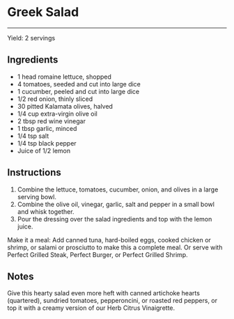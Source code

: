 # Greek Salad
---
Yield: 2 servings

## Ingredients
- 1 head romaine lettuce, shopped
- 4 tomatoes, seeded and cut into large dice
- 1 cucumber, peeled and cut into large dice
- 1/2 red onion, thinly sliced
- 30 pitted Kalamata olives, halved
- 1/4 cup extra-virgin olive oil
- 2 tbsp red wine vinegar
- 1 tbsp garlic, minced
- 1/4 tsp salt
- 1/4 tsp black pepper
- Juice of 1/2 lemon

## Instructions
1. Combine the lettuce, tomatoes, cucumber, onion, and olives in a large serving bowl.
2. Combine the olive oil, vinegar, garlic, salt and pepper in a small bowl and whisk together.
3. Pour the dressing over the salad ingredients and top with the lemon juice.

Make it a meal: Add canned tuna, hard-boiled eggs, cooked chicken or shrimp, or salami or prosciutto to make this a complete meal. Or serve with Perfect Grilled Steak, Perfect Burger, or Perfect Grilled Shrimp.

## Notes

Give this hearty salad even more heft with canned artichoke hearts (quartered), sundried tomatoes, pepperoncini, or roasted red peppers, or top it with a creamy version of our Herb Citrus Vinaigrette.
